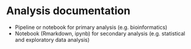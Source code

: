 # Analysis documentation 

- Pipeline or notebook for primary analysis (e.g. bioinformatics)
- Notebook (Rmarkdown, ipynb) for secondary analysis (e.g. statistical and exploratory data analysis)